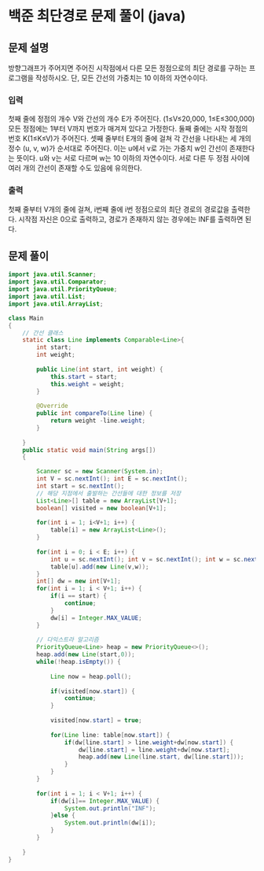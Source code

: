 # 백준 최단경로 문제 풀이 (java)



## 문제 설명


방향그래프가 주어지면 주어진 시작점에서 다른 모든 정점으로의 최단 경로를 구하는 프로그램을 작성하시오. 단, 모든 간선의 가중치는 10 이하의 자연수이다.

### 입력

첫째 줄에 정점의 개수 V와 간선의 개수 E가 주어진다. (1≤V≤20,000, 1≤E≤300,000) 모든 정점에는 1부터 V까지 번호가 매겨져 있다고 가정한다. 둘째 줄에는 시작 정점의 번호 K(1≤K≤V)가 주어진다. 셋째 줄부터 E개의 줄에 걸쳐 각 간선을 나타내는 세 개의 정수 (u, v, w)가 순서대로 주어진다. 이는 u에서 v로 가는 가중치 w인 간선이 존재한다는 뜻이다. u와 v는 서로 다르며 w는 10 이하의 자연수이다. 서로 다른 두 정점 사이에 여러 개의 간선이 존재할 수도 있음에 유의한다.

### 출력

첫째 줄부터 V개의 줄에 걸쳐, i번째 줄에 i번 정점으로의 최단 경로의 경로값을 출력한다. 시작점 자신은 0으로 출력하고, 경로가 존재하지 않는 경우에는 INF를 출력하면 된다.

## 문제 풀이

```java
import java.util.Scanner;
import java.util.Comparator;
import java.util.PriorityQueue;
import java.util.List;
import java.util.ArrayList;

class Main
{
    // 간선 클래스
	static class Line implements Comparable<Line>{
		int start;
		int weight;
		
		public Line(int start, int weight) {
			this.start = start;
			this.weight = weight;
		}
		
		@Override
		public int compareTo(Line line) {
			return weight -line.weight;
		}
		
	}
	public static void main(String args[])
	{

		Scanner sc = new Scanner(System.in);
		int V = sc.nextInt(); int E = sc.nextInt();
		int start = sc.nextInt();
        // 해당 지점에서 출발하는 간선들에 대한 정보를 저장
		List<Line>[] table = new ArrayList[V+1];
		boolean[] visited = new boolean[V+1];
		
		for(int i = 1; i<V+1; i++) {
			table[i] = new ArrayList<Line>();
		}
		
		for(int i = 0; i < E; i++) {
			int u = sc.nextInt(); int v = sc.nextInt(); int w = sc.nextInt();
			table[u].add(new Line(v,w));
		}
		int[] dw = new int[V+1];
		for(int i = 1; i < V+1; i++) {
			if(i == start) {
				continue;
			}
			dw[i] = Integer.MAX_VALUE;
		}
		
        // 다익스트라 알고리즘
		PriorityQueue<Line> heap = new PriorityQueue<>();
		heap.add(new Line(start,0));
		while(!heap.isEmpty()) {
			
			Line now = heap.poll();
			
			if(visited[now.start]) {
				continue;
			}
			
			visited[now.start] = true;
			
			for(Line line: table[now.start]) {
				if(dw[line.start] > line.weight+dw[now.start]) {
					dw[line.start] = line.weight+dw[now.start];
					heap.add(new Line(line.start, dw[line.start]));
				}
			}
		}
		
		for(int i = 1; i < V+1; i++) {
			if(dw[i]== Integer.MAX_VALUE) {
				System.out.println("INF");
			}else {				
				System.out.println(dw[i]);
			}
		}
		
	}
}
```

